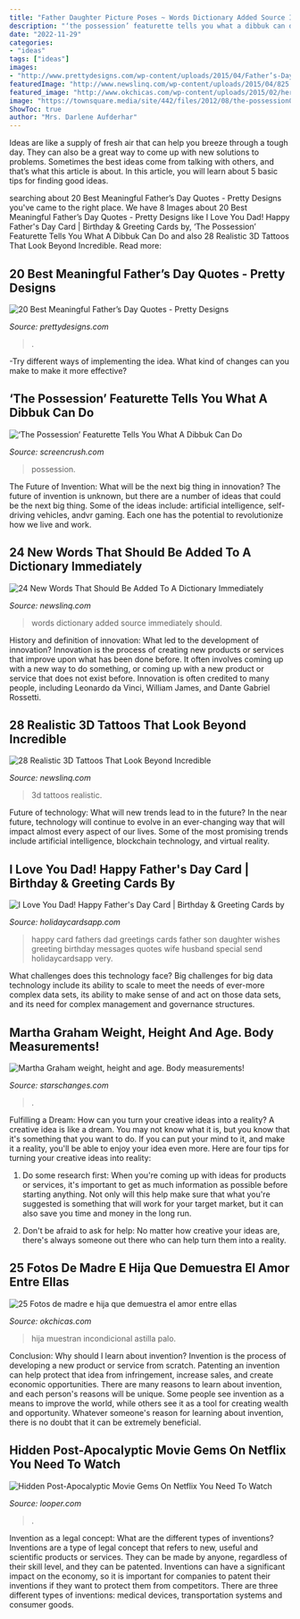 ```yaml
---
title: "Father Daughter Picture Poses ~ Words Dictionary Added Source Immediately Should"
description: "‘the possession’ featurette tells you what a dibbuk can do"
date: "2022-11-29"
categories:
- "ideas"
tags: ["ideas"]
images:
- "http://www.prettydesigns.com/wp-content/uploads/2015/04/Father’s-Day-Quotes-20.jpg"
featuredImage: "http://www.newslinq.com/wp-content/uploads/2015/04/825.jpg"
featured_image: "http://www.okchicas.com/wp-content/uploads/2015/02/hermosas-fotos-madre-e-hija-2.jpg"
image: "https://townsquare.media/site/442/files/2012/08/the-possession04.jpg?w=1200&amp;h=0&amp;zc=1&amp;s=0&amp;a=t&amp;q=89"
ShowToc: true
author: "Mrs. Darlene Aufderhar"
---
```



Ideas are like a supply of fresh air that can help you breeze through a tough day. They can also be a great way to come up with new solutions to problems. Sometimes the best ideas come from talking with others, and that’s what this article is about. In this article, you will learn about 5 basic tips for finding good ideas.

	

		
searching about 20 Best Meaningful Father’s Day Quotes - Pretty Designs you've came to the right place. We have 8 Images about 20 Best Meaningful Father’s Day Quotes - Pretty Designs like I Love You Dad! Happy Father&#039;s Day Card | Birthday &amp; Greeting Cards by, ‘The Possession’ Featurette Tells You What A Dibbuk Can Do and also 28 Realistic 3D Tattoos That Look Beyond Incredible. Read more:
		
    
## 20 Best Meaningful Father’s Day Quotes - Pretty Designs

<img loading=lazy src="http://www.prettydesigns.com/wp-content/uploads/2015/04/Father’s-Day-Quotes-20.jpg" onerror="this.onerror=null;this.src='https://tse3.mm.bing.net/th?id=OIP.-nYcErz0do03La6ny4W5-wHaJ4&amp;pid=15.1';" alt="20 Best Meaningful Father’s Day Quotes - Pretty Designs">

_Source: prettydesigns.com_

>. 

	

-Try different ways of implementing the idea. What kind of changes can you make to make it more effective? 

    
## ‘The Possession’ Featurette Tells You What A Dibbuk Can Do

<img loading=lazy src="https://townsquare.media/site/442/files/2012/08/the-possession04.jpg?w=1200&amp;h=0&amp;zc=1&amp;s=0&amp;a=t&amp;q=89" onerror="this.onerror=null;this.src='https://tse4.mm.bing.net/th?id=OIP.RdjG0SK4LYXYYP4I2Gy03AHaE8&amp;pid=15.1';" alt="‘The Possession’ Featurette Tells You What A Dibbuk Can Do">

_Source: screencrush.com_

>possession. 

	

The Future of Invention: What will be the next big thing in innovation?
The future of invention is unknown, but there are a number of ideas that could be the next big thing. Some of the ideas include: artificial intelligence, self-driving vehicles, andvr gaming. Each one has the potential to revolutionize how we live and work.

    
## 24 New Words That Should Be Added To A Dictionary Immediately

<img loading=lazy src="http://www.newslinq.com/wp-content/uploads/2015/04/825.jpg" onerror="this.onerror=null;this.src='https://tse1.mm.bing.net/th?id=OIP.zHyy2DhpdVvK0gSFo385dgHaEf&amp;pid=15.1';" alt="24 New Words That Should Be Added To A Dictionary Immediately">

_Source: newslinq.com_

>words dictionary added source immediately should. 

	

History and definition of innovation: What led to the development of innovation?
Innovation is the process of creating new products or services that improve upon what has been done before. It often involves coming up with a new way to do something, or coming up with a new product or service that does not exist before. Innovation is often credited to many people, including Leonardo da Vinci, William James, and Dante Gabriel Rossetti.

    
## 28 Realistic 3D Tattoos That Look Beyond Incredible

<img loading=lazy src="http://www.newslinq.com/wp-content/uploads/2014/11/84367732.jpg" onerror="this.onerror=null;this.src='https://tse3.mm.bing.net/th?id=OIP.-CldDKyd_N0AY_eFcvsM2gHaJ4&amp;pid=15.1';" alt="28 Realistic 3D Tattoos That Look Beyond Incredible">

_Source: newslinq.com_

>3d tattoos realistic. 

	

Future of technology: What will new trends lead to in the future?
In the near future, technology will continue to evolve in an ever-changing way that will impact almost every aspect of our lives. Some of the most promising trends include artificial intelligence, blockchain technology, and virtual reality.

    
## I Love You Dad! Happy Father&#039;s Day Card | Birthday &amp; Greeting Cards By

<img loading=lazy src="https://www.holidaycardsapp.com/assets/card/father27.png" onerror="this.onerror=null;this.src='https://tse3.mm.bing.net/th?id=OIP.LKAUfO-ccVpMdSQ7kKVyaQAAAA&amp;pid=15.1';" alt="I Love You Dad! Happy Father&#039;s Day Card | Birthday &amp; Greeting Cards by">

_Source: holidaycardsapp.com_

>happy card fathers dad greetings cards father son daughter wishes greeting birthday messages quotes wife husband special send holidaycardsapp very. 

	

What challenges does this technology face?
Big challenges for big data technology include its ability to scale to meet the needs of ever-more complex data sets, its ability to make sense of and act on those data sets, and its need for complex management and governance structures.

    
## Martha Graham Weight, Height And Age. Body Measurements!

<img loading=lazy src="https://starschanges.com/wp-content/uploads/2016/06/martha-graham-height-weight-age-5-200x300.jpg" onerror="this.onerror=null;this.src='https://tse1.mm.bing.net/th?id=OIP.-k4qXLrmf1S1Q1N9b6c10gAAAA&amp;pid=15.1';" alt="Martha Graham weight, height and age. Body measurements!">

_Source: starschanges.com_

>. 

	

Fulfilling a Dream: How can you turn your creative ideas into a reality?
A creative idea is like a dream. You may not know what it is, but you know that it's something that you want to do. If you can put your mind to it, and make it a reality, you'll be able to enjoy your idea even more. Here are four tips for turning your creative ideas into reality:
1. Do some research first: When you're coming up with ideas for products or services, it's important to get as much information as possible before starting anything. Not only will this help make sure that what you're suggested is something that will work for your target market, but it can also save you time and money in the long run.

2. Don't be afraid to ask for help: No matter how creative your ideas are, there's always someone out there who can help turn them into a reality.

    
## 25 Fotos De Madre E Hija Que Demuestra El Amor Entre Ellas

<img loading=lazy src="http://www.okchicas.com/wp-content/uploads/2015/02/hermosas-fotos-madre-e-hija-2.jpg" onerror="this.onerror=null;this.src='https://tse4.mm.bing.net/th?id=OIP.5p_FVHdH64Tes2HoDYmf8wHaLO&amp;pid=15.1';" alt="25 Fotos de madre e hija que demuestra el amor entre ellas">

_Source: okchicas.com_

>hija muestran incondicional astilla palo. 

	

Conclusion: Why should I learn about invention?
Invention is the process of developing a new product or service from scratch. Patenting an invention can help protect that idea from infringement, increase sales, and create economic opportunities. There are many reasons to learn about invention, and each person's reasons will be unique. Some people see invention as a means to improve the world, while others see it as a tool for creating wealth and opportunity. Whatever someone's reason for learning about invention, there is no doubt that it can be extremely beneficial.

    
## Hidden Post-Apocalyptic Movie Gems On Netflix You Need To Watch

<img loading=lazy src="https://www.looper.com/img/gallery/hidden-post-apocalyptic-movie-gems-on-netflix-you-need-to-watch/cargo-1587059564.jpg" onerror="this.onerror=null;this.src='https://tse1.mm.bing.net/th?id=OIP.xeO3osDnI_SFSue7Jzl_bgHaEK&amp;pid=15.1';" alt="Hidden Post-Apocalyptic Movie Gems On Netflix You Need To Watch">

_Source: looper.com_

>. 

	

Invention as a legal concept: What are the different types of inventions?
Inventions are a type of legal concept that refers to new, useful and scientific products or services. They can be made by anyone, regardless of their skill level, and they can be patented. Inventions can have a significant impact on the economy, so it is important for companies to patent their inventions if they want to protect them from competitors. There are three different types of inventions: medical devices, transportation systems and consumer goods.

